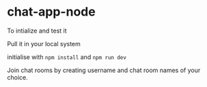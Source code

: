 # chat-app-node

To intialize and test it

Pull it in your local system

initialise with `npm install` and `npm run dev`

Join chat rooms by creating username and chat room names of your choice.

